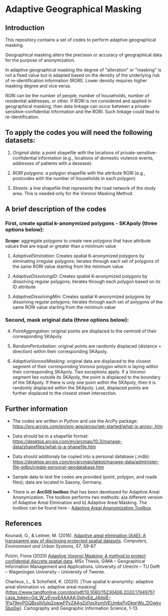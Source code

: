# Adaptive Geographical Masking

## Introduction

This repository contains a set of codes to perform adaptive geographical masking.

Geographical masking alters the precision or accuracy of geographical data for the purpose of anonymization.

In adaptive geographical masking the degree of &quot;alteration&quot; or &quot;masking&quot; is not a fixed value but is adapted based on the density of the underlying risk of re-identification information (RORI). Lower density requires higher masking degree and vice versa.

RORI can be the number of people, number of households, number of residential addresses, or other. If RORI is not considered and applied in geographical masking, then data linkage can occur between a private-sensitive-confidential information and the RORI. Such linkage could lead to re-identification.

## To apply the codes you will need the following datasets:
1. _Original data_: a point shapefile with the locations of private-sensitive-confidential information (e.g., locations of domestic violence events, addresses of patients with a desease).

2. _RORI polygons_: a polygon shapefile with the attribute RORI (e.g., postcodes with the number of households in each polygon)

3. _Streets_: a line shapefile that represents the road network of the study area. This is needed only for the Voronoi Masking Method.


## A brief description of the codes

### First, create spatial k-anonymized polygons - SKApoly (three options below):
**Scope**: aggregate polygons to create new polygons that have attribute values that are equal or greater than a minimum value

1. _AdaptiveElimination_: Creates spatial K-anonymized polygons by eliminating irregular polygons; iterates through each set of polygons of the same RORI value starting from the minimum value

2. _AdaptiveDissolvingID_: Creates spatial K-anonymized polygons by dissolving regular polygons; iterates through each polygon based on its ID attribute

3. _AdaptiveDissolvingMin_: Creates spatial K-anonymized polygons by dissolving regular polygons; iterates through each set of polygons of the same RORI value starting from the minimum value

### Second, mask original data (three options below):
4. _PointAggregation_: original points are displaced to the centroid of their corresponding SKApoly.

5. _RandomPerturbation_: original points are randomly displaced (distance + direction) within their corresponding SKApoly.

6. _AdaptiveVoronoiMasking_: original data are displaced to the closest segment of their corresponding Voronoi polygon which is laying within their corresponding SKApoly. Two exceptions apply. If a Voronoi segment lies outside its SKApoly, the point is displaced to the boundary of the SKApoly. If there is only one point within the SKApoly, then it is randomly displaced within the SKApoly. Last, displaced points are further displaced to the closest street intersection.

## Further information
- The codes are written in Python and use the ArcPy package: https://pro.arcgis.com/en/pro-app/arcpy/get-started/what-is-arcpy-.htm
- Data should be in a shapefile format: https://desktop.arcgis.com/en/arcmap/10.3/manage-data/shapefiles/what-is-a-shapefile.htm 
- Data should additonaly be copied into a personal database (.mdb): https://desktop.arcgis.com/en/arcmap/latest/manage-data/administer-file-gdbs/create-personal-geodatabase.htm
- Sample data to test the codes are provided (point, polygon, and roads files); data are located in Saxony, Germany.

- There is an **ArcGIS toolbox** that has been developed for Adaptive Areal Anonymization. The toolbox performs two methods: a)a different version of Adaptive Areal Elimination and b) Adaptive Areal Masking. The toolbox can be found here - [Adaptive Areal Anonymization Toolbox](https://www.arcgis.com/home/item.html?id=3ef11e690c1841c78df70433a2720724) 

## References

Kounadi, O., &amp; Leitner, M. (2016). [Adaptive areal elimination (AAE): A transparent way of disclosing protected spatial datasets](https://www.sciencedirect.com/science/article/pii/S0198971516300047). _Computers, Environment and Urban Systems_, _57_, 59-67

Polzin, Fiona (2020) [Adaptive Voronoi Masking: A method to protect confidential discrete spatial data](https://studenttheses.library.uu.nl/search.php?m=course&amp;course=Geographical%20Information%20Management%20and%20Applications%20%28GIMA%29&amp;language=nl). MSc Thesis, GIMA – Geographical Information Management and Applications. University of Utrecht – TU Delft – Wageningen University – University of Twente.

Charleux, L., & Schofield, K. (2020). [True spatial k-anonymity: adaptive areal elimination vs. adaptive areal masking[ (https://www.tandfonline.com/doi/pdf/10.1080/15230406.2020.1794975?casa_token=Od_W_vEyoxEAAAAA:0phyEd_J4dslE-1Fq79eyPGQBxsIh1ulp2swwFPvZAAgZd1gsXsmIVEUmbeTyDkqrWo_DOwkvSbq0w). Cartography and Geographic Information Science, 1-13.
